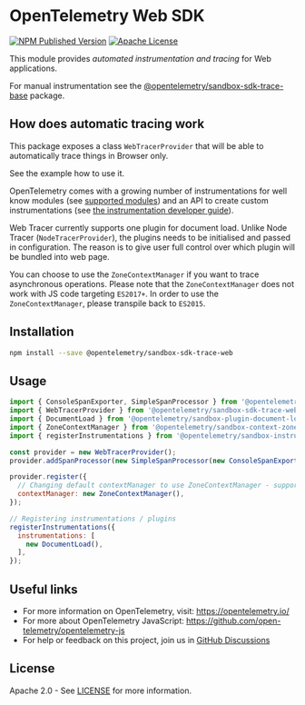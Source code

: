 # OpenTelemetry Web SDK

[![NPM Published Version][npm-img]][npm-url]
[![Apache License][license-image]][license-image]

This module provides *automated instrumentation and tracing* for Web applications.

For manual instrumentation see the
[@opentelemetry/sandbox-sdk-trace-base](https://github.com/open-telemetry/opentelemetry-js/tree/main/packages/opentelemetry-sdk-trace-base) package.

## How does automatic tracing work

This package exposes a class `WebTracerProvider` that will be able to automatically trace things in Browser only.

See the example how to use it.

OpenTelemetry comes with a growing number of instrumentations for well know modules (see [supported modules](https://github.com/open-telemetry/opentelemetry-js#plugins)) and an API to create custom instrumentations (see [the instrumentation developer guide](https://github.com/open-telemetry/opentelemetry-js/blob/main/doc/instrumentation-guide.md)).

Web Tracer currently supports one plugin for document load.
Unlike Node Tracer (`NodeTracerProvider`), the plugins needs to be initialised and passed in configuration.
The reason is to give user full control over which plugin will be bundled into web page.

You can choose to use the `ZoneContextManager` if you want to trace asynchronous operations. Please note that the `ZoneContextManager` does not work with JS code targeting `ES2017+`. In order to use the `ZoneContextManager`, please transpile back to `ES2015`.

## Installation

```bash
npm install --save @opentelemetry/sandbox-sdk-trace-web
```

## Usage

```js
import { ConsoleSpanExporter, SimpleSpanProcessor } from '@opentelemetry/sandbox-sdk-trace-base';
import { WebTracerProvider } from '@opentelemetry/sandbox-sdk-trace-web';
import { DocumentLoad } from '@opentelemetry/sandbox-plugin-document-load';
import { ZoneContextManager } from '@opentelemetry/sandbox-context-zone';
import { registerInstrumentations } from '@opentelemetry/sandbox-instrumentation';

const provider = new WebTracerProvider();
provider.addSpanProcessor(new SimpleSpanProcessor(new ConsoleSpanExporter()));

provider.register({
  // Changing default contextManager to use ZoneContextManager - supports asynchronous operations - optional
  contextManager: new ZoneContextManager(),
});

// Registering instrumentations / plugins
registerInstrumentations({
  instrumentations: [
    new DocumentLoad(),
  ],
});

```

## Useful links

- For more information on OpenTelemetry, visit: <https://opentelemetry.io/>
- For more about OpenTelemetry JavaScript: <https://github.com/open-telemetry/opentelemetry-js>
- For help or feedback on this project, join us in [GitHub Discussions][discussions-url]

## License

Apache 2.0 - See [LICENSE][license-url] for more information.

[discussions-url]: https://github.com/open-telemetry/opentelemetry-js/discussions
[license-url]: https://github.com/open-telemetry/opentelemetry-js/blob/main/LICENSE
[license-image]: https://img.shields.io/badge/license-Apache_2.0-green.svg?style=flat
[npm-url]: https://www.npmjs.com/package/@opentelemetry/sandbox-sdk-trace-web
[npm-img]: https://badge.fury.io/js/%40opentelemetry%2Fsdk-trace-web.svg
